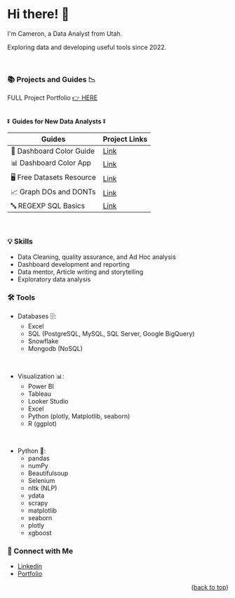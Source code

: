 <a name="readme-top"></a>
<a name="contact-me"></a>

<p align="right">
  <img src="https://komarev.com/ghpvc/?username=CameronCSS&style=flat" alt="">
</p>

# Hi there! 👋

I'm Cameron, a Data Analyst from Utah. <br>

Exploring data and developing useful tools since 2022.

<br>

### 📚 Projects and Guides 📉

FULL Project Portfolio [👉 HERE](https://github.com/CameronCSS/PersonalProjects/blob/main/README.md)
<br>
<br>

⏬ **Guides for New Data Analysts** ⏬

|Guides|Project Links|
|---|---|
|🎨 Dashboard Color Guide | [Link](https://www.linkedin.com/feed/update/urn:li:activity:7060457908592939008/)|
|📊 Dashboard Color App| [Link](https://cloud.squirrel365.io/viewer/EE95D322FE4B4278B870DE8D06B316D2)|
|🖥️ Free Datasets Resource | [Link](https://www.linkedin.com/feed/update/urn:li:activity:7054106303060709377/)|
|📈 Graph DOs and DONTs| [Link](https://www.linkedin.com/feed/update/urn:li:activity:7064663920539537409/)|
|🔤 REGEXP SQL Basics| [Link](https://www.linkedin.com/feed/update/urn:li:activity:7057360246314340352/)|

<br>

### 💡 Skills <br>

* Data Cleaning, quality assurance, and Ad Hoc analysis <br>
* Dashboard development and reporting <br>
* Data mentor, Article writing and storytelling <br>
* Exploratory data analysis <br>


### 🛠️ Tools <br>

* Databases 🗄️: 
  * Excel
  * SQL (PostgreSQL, MySQL, SQL Server, Google BigQuery)
  * Snowflake <br>
  * Mongodb (NoSQL)
<br>

* Visualization 📊:
  * Power BI
  * Tableau
  * Looker Studio
  * Excel
  * Python (plotly, Matplotlib, seaborn) <br>
  * R (ggplot)
<br>

* Python 🐍:
  * pandas
  * numPy
  * Beautifulsoup
  * Selenium
  * nltk (NLP)
  * ydata
  * scrapy 
  * matplotlib
  * seaborn
  * plotly
  * xgboost <br>



### 💬 Connect with Me <br>

* [Linkedin](https://www.linkedin.com/in/cameron-css/) <br>
* [Portfolio](https://camdoesdata.com/) <br>
 


<p align="right">(<a href="#readme-top">back to top</a>)</p>
